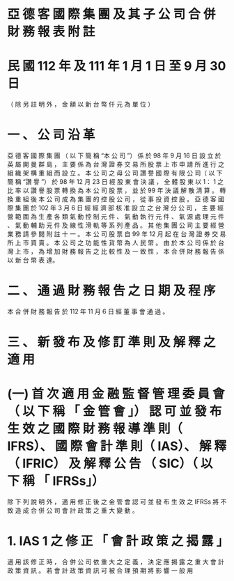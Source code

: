 # 亞 德 客 國 際 集 團 及 其 子 公 司 合 併 財 務 報 表 附 註

# 民 國 112 年 及 111 年 1 月 1 日 至 9 月 30 日

（ 除 另 註 明 外 ， 金 額 以 新 台 幣 仟 元 為 單 位 ）

# 一 、 公 司 沿 革

亞 德 客 國 際 集 團 （ 以 下 簡 稱 “本 公 司 ”） 係 於 98 年 9 月 16 日 設 立 於 英 屬 開 曼 群 島 ， 主 要 係 為 台 灣 證 券 交 易 所 股 票 上 市 申 請 所 進 行 之 組 織 架 構 重 組 而 設 立 。 本 公 司 之 母 公 司 讚 譽 國 際 有 限 公 司（ 以 下 簡 稱 “讚 譽 ”） 於 98 年 12 月 23 日 經 股 東 會 決 議 ， 全 體 股 東 以 1： 1 之 比 率 以 讚 譽 股 票 轉 換 為 本 公 司 股 票 ， 並 於 99 年 決 議 解 散 清 算 。 轉 換 重 組 後 本 公 司 成 為 集 團 的 控 股 公 司 ， 從 事 投 資 控 股 。 亞 德 客 國 際 集 團 於 102 年 3 月 6 日 經 經 濟 部 核 准 設 立 之 台 灣 分 公 司 ， 主 要 經 營 範 圍 為 生 產 各 類 氣 動 控 制 元 件 、 氣 動 執 行 元 件 、 氣 源 處 理 元 件 、 氣 動 輔 助 元 件 及 線 性 滑 軌 等 系 列 產 品 。 其 他 集 團 公 司 主 要 經 營 業 務 請 參 閱 附 註 十 一 。 本 公 司 股 票 自 99 年 12 月 起 在 台 灣 證 券 交 易 所 上 市 買 賣 。 本 公 司 之 功 能 性 貨 幣 為 人 民 幣 。 由 於 本 公 司 係 於 台 灣 上 市 ， 為 增 加 財 務 報 告 之 比 較 性 及 一 致 性 ， 本 合 併 財 務 報 告 係 以 新 台 幣 表 達。

# 二 、 通 過 財 務 報 告 之 日 期 及 程 序

本 合 併 財 務 報 告 於 112 年 11 月 6 日 經 董 事 會 通 過 。

# 三 、 新 發 布 及 修 訂 準 則 及 解 釋 之 適 用

# (一) 首 次 適 用 金 融 監 督 管 理 委 員 會 （ 以 下 稱 「 金 管 會 」） 認 可 並 發 布 生 效 之 國 際 財 務 報 導 準 則（ IFRS）、 國 際 會 計 準 則（ IAS）、 解 釋（ IFRIC） 及 解 釋 公 告 （ SIC）（ 以 下 稱 「 IFRSs」）

除 下 列 說 明 外 ， 適 用 修 正 後 之 金 管 會 認 可 並 發 布 生 效 之 IFRSs 將 不 致 造 成 合 併 公 司 會 計 政 策 之 重 大 變 動 。

# 1. IAS 1 之 修 正 「 會 計 政 策 之 揭 露 」

適 用 該 修 正 時 ， 合 併 公 司 依 重 大 之 定 義 ， 決 定 應 揭 露 之 重 大 會 計 政 策 資 訊 。 若 會 計 政 策 資 訊 可 被 合 理 預 期 將 影 響 一 般 用
